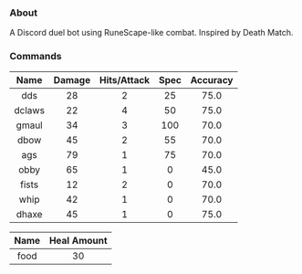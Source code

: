 ### About
A Discord duel bot using RuneScape-like combat. Inspired by Death Match.

### Commands
 |  Name  | Damage | Hits/Attack | Spec | Accuracy |  
 |  :---: |  :---: |     :---:   |:---: |   :---:  |
 |  dds   |   28   |      2      |  25  |   75.0   |  
 | dclaws |   22   |      4      |  50  |   75.0   |  
 | gmaul  |   34   |      3      | 100  |   70.0   |  
 |  dbow  |   45   |      2      |  55  |   70.0   |  
 |  ags   |   79   |      1      |  75  |   70.0   |  
 |  obby  |   65   |      1      |  0   |   45.0   |  
 | fists  |   12   |      2      |  0   |   70.0   |  
 |  whip  |   42   |      1      |  0   |   70.0   |  
 | dhaxe  |   45   |      1      |  0   |   75.0   |  


 | Name | Heal Amount |  
 |:---: |    :---:    |
 | food |      30     |  
